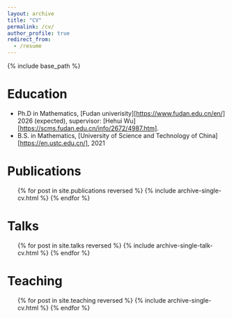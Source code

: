 ```yaml
---
layout: archive
title: "CV"
permalink: /cv/
author_profile: true
redirect_from:
  - /resume
---
```


{% include base_path %}

Education
======
* Ph.D in Mathematics, [Fudan univerisity][https://www.fudan.edu.cn/en/] 2026 (expected), supervisor: [Hehui Wu][https://scms.fudan.edu.cn/info/2672/4987.htm].
* B.S. in Mathematics, [University of Science and Technology of China][https://en.ustc.edu.cn/], 2021
  
Publications
======
  <ul>{% for post in site.publications reversed %}
    {% include archive-single-cv.html %}
  {% endfor %}</ul>
  
Talks
======
  <ul>{% for post in site.talks reversed %}
    {% include archive-single-talk-cv.html  %}
  {% endfor %}</ul>
  
Teaching
======
  <ul>{% for post in site.teaching reversed %}
    {% include archive-single-cv.html %}
  {% endfor %}</ul>
  
